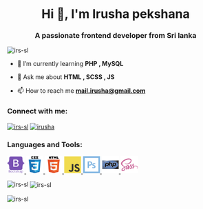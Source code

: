 <h1 align="center">Hi 👋, I'm Irusha pekshana</h1>
<h3 align="center">A passionate frontend developer from Sri lanka</h3>

<p align="left"> <img src="https://komarev.com/ghpvc/?username=irs-sl&label=Profile%20views&color=0e75b6&style=flat" alt="irs-sl" /> </p>

- 🌱 I’m currently learning **PHP , MySQL**

- 💬 Ask me about **HTML , SCSS , JS**

- 📫 How to reach me **mail.irusha@gmail.com**

<h3 align="left">Connect with me:</h3>
<p align="left">
<a href="https://codepen.io/irs-sl" target="blank"><img align="center" src="https://raw.githubusercontent.com/rahuldkjain/github-profile-readme-generator/master/src/images/icons/Social/codepen.svg" alt="irs-sl" height="30" width="40" /></a>
<a href="https://discord.gg/irusha" target="blank"><img align="center" src="https://raw.githubusercontent.com/rahuldkjain/github-profile-readme-generator/master/src/images/icons/Social/discord.svg" alt="irusha" height="30" width="40" /></a>
</p>

<h3 align="left">Languages and Tools:</h3>
<p align="left"> <a href="https://getbootstrap.com" target="_blank" rel="noreferrer"> <img src="https://raw.githubusercontent.com/devicons/devicon/master/icons/bootstrap/bootstrap-plain-wordmark.svg" alt="bootstrap" width="40" height="40"/> </a> <a href="https://www.w3schools.com/css/" target="_blank" rel="noreferrer"> <img src="https://raw.githubusercontent.com/devicons/devicon/master/icons/css3/css3-original-wordmark.svg" alt="css3" width="40" height="40"/> </a> <a href="https://www.w3.org/html/" target="_blank" rel="noreferrer"> <img src="https://raw.githubusercontent.com/devicons/devicon/master/icons/html5/html5-original-wordmark.svg" alt="html5" width="40" height="40"/> </a> <a href="https://developer.mozilla.org/en-US/docs/Web/JavaScript" target="_blank" rel="noreferrer"> <img src="https://raw.githubusercontent.com/devicons/devicon/master/icons/javascript/javascript-original.svg" alt="javascript" width="40" height="40"/> </a> <a href="https://www.photoshop.com/en" target="_blank" rel="noreferrer"> <img src="https://raw.githubusercontent.com/devicons/devicon/master/icons/photoshop/photoshop-line.svg" alt="photoshop" width="40" height="40"/> </a> <a href="https://www.php.net" target="_blank" rel="noreferrer"> <img src="https://raw.githubusercontent.com/devicons/devicon/master/icons/php/php-original.svg" alt="php" width="40" height="40"/> </a> <a href="https://sass-lang.com" target="_blank" rel="noreferrer"> <img src="https://raw.githubusercontent.com/devicons/devicon/master/icons/sass/sass-original.svg" alt="sass" width="40" height="40"/> </a> </p>

<p><img align="left" src="https://github-readme-stats.vercel.app/api/top-langs?username=irs-sl&show_icons=true&locale=en&layout=compact" alt="irs-sl" /></p>

<p>&nbsp;<img align="center" src="https://github-readme-stats.vercel.app/api?username=irs-sl&show_icons=true&locale=en" alt="irs-sl" /></p>

<p><img align="center" src="https://github-readme-streak-stats.herokuapp.com/?user=irs-sl&" alt="irs-sl" /></p>
